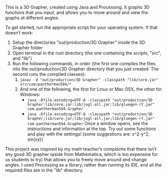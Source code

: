 This is a 3D Grapher, created using Java and Processing. It graphs 3D functions that you input, and allows you to move around and view the graphs at different angles.

To get started, run the appropriate script for your operating system. If that doesn’t work:
1. Setup the directories "out/production/3D Grapher" inside the 3D Grapher folder
2. Open terminal in the root directory (the one containing the scripts, "src", and "lib")
3. Run the following commands, in order (the first one compiles the files into the out/production/3D Grapher directory that you just created. The second runs the compiled classes):
    1. `javac -d "out/production/3D Grapher" -classpath "lib/core.jar" src/com/pantherman594/*`
    2. And one of the following, the first for Linux or Mac OSX, the other for Windows:
        * `java -Dfile.encoding=UTF-8 -classpath "out/production/3D Grapher:lib/core.jar:lib/jogl-all.jar:lib/gluegen-rt.jar" com.pantherman594.Grapher`
        * `java -Dfile.encoding=UTF-8 -classpath "out/production/3D Grapher;lib/core.jar;lib/jogl-all.jar;lib/gluegen-rt.jar" com.pantherman594.Grapher`
Once a window opens, see the instructions and information at the top. Try out some functions and play with the settings! (some suggestions are: x^2-y^2, sin(xy))

This project was inspired by my math teacher’s complaints that there isn’t any good 3D grapher (aside from Mathematica, which is too expensive for us students to try) that allows you to freely move around and change angles. I used Processing as a library, rather than running its IDE, and all the required files are in the "lib" directory.
